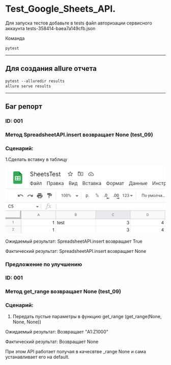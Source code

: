 # Test_Google_Sheets_API.

Для запуска тестов добавьте в tests файл авторизации сервисного аккаунта tests-358414-baea7a149cfb.json

Команда

```
pytest
```

-------

## Для создания allure отчета

```
pytest --alluredir results
allure serve results
```

-------

## Баг репорт

### ID: 001

### Метод SpreadsheetAPI.insert возвращает None (test_09)

### Cценарий:

1.Сделать вставку в таблицу

![img_1.png](img_1.png)

Ожидаемый результат: SpreadsheetAPI.insert возвращает True

Фактический результат: SpreadsheetAPI.insert возвращает None

### Предложение по улучшению

### ID: 001

### Метод get_range возвращает None (test_09)

### Cценарий:

1. Передать пустые параметры в функцию get_range (get_range(None, None, None))

Ожидаемый результат: Возвращает "A1:Z1000"

Фактический результат: Возвращает None 

При этом API работает получая в качесвтве _range None и сама устанавливает его на default.

